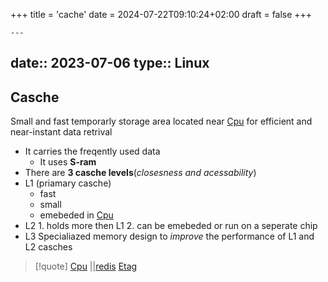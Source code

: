 +++
title = 'cache'
date = 2024-07-22T09:10:24+02:00
draft = false
+++

    ---
date:: 2023-07-06
type:: Linux
---
## Casche 
Small and fast temporarly storage area 
located near [Cpu](/obisdian_ntoes/notes_obsidian/Linux/Kernel/Cpu.md) for efficient and near-instant data retrival 

- It carries the freqently used data 
	- It uses **S-ram** 
- There are **3 casche levels**(*closesness and acessability*)
- L1 (priamary casche)
	-  fast 
	-  small
	-  emebeded in [Cpu](/obisdian_ntoes/notes_obsidian/Linux/Kernel/Cpu.md)
- L2 
	  1. holds more then L1 
	  2. can be emebeded or run on a seperate chip
- L3 
		Specialiazed memory design to *improve* the performance of L1  and L2  casches



>[!quote] [Cpu](/obisdian_ntoes/notes_obsidian/Linux/Kernel/Cpu.md) ||[redis](/databases/redis.md) [Etag](/Etag.md)